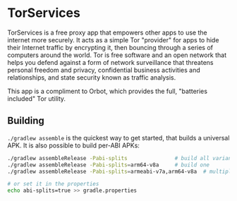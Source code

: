 
# TorServices

TorServices is a free proxy app that empowers other apps to use the internet more securely. It acts as a simple Tor "provider" for apps to hide their Internet traffic by encrypting it, then bouncing through a series of computers around the world. Tor is free software and an open network that helps you defend against a form of network surveillance that threatens personal freedom and privacy, confidential business activities and relationships, and state security known as traffic analysis. 

This app is a compliment to Orbot, which provides the full, "batteries included" Tor utility.


## Building

`./gradlew assemble` is the quickest way to get started, that builds a universal
APK.  It is also possible to build per-ABI APKs:

```bash
./gradlew assembleRelease -Pabi-splits               # build all variants
./gradlew assembleRelease -Pabi-splits=arm64-v8a     # build one
./gradlew assembleRelease -Pabi-splits=armeabi-v7a,arm64-v8a  # multiple

# or set it in the properties
echo abi-splits=true >> gradle.properties
```
